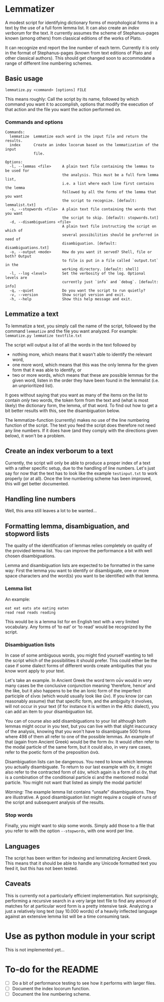 # Lemmatizer

A modest script for identifying dictionary forms of morphological
forms in a text by the use of a full form lemma list.  It can also
create an *index verborum* for the text. It currently assumes the
scheme of Stephanus-pages known (among others) from classical editions
of the works of Plato.

It can recognize end report the line number of each term. Currently it
is only in the format of Stephanus-pages (known from text editions of
Plato and other classical authors). This should get changed soon to
accommodate a range of different line numbering schemes.

## Basic usage
```lemmatize.py <command> [options] FILE```

This means roughly: Call the script by its name, followed by which
command you want it to accomplish, options that modify the execution
of that action and the file you want the action performed on.

### Commands and options

```
Commands:
  lemmatize  Lemmatize each word in the input file and return the results.
  index      Create an index locorum based on the lemmatization of the input
             file.

Options:
  -l, --lemmas <file>     A plain text file containing the lemmas to be used for
                          the analysis. This must be a full form lemma list,
                          i.e. a list where each line first contains the lemma
                          followed by all the forms of the lemma that you want
                          the script to recognize. [default: lemmalist.txt]
  -s, --stopwords <file>  A plain text file containing the words that you want
                          the script to skip. [default: stopwords.txt]
  -d, --disambiguations <file>
                          A plain text file instructing the script on which of
                          several possibilities should be preferred in need of
                          disambiguation. [default: disambiguations.txt]
  -o, --output <mode>     How do you want it served? Shell, file or both? Output
                          to file is put in a file called `output.txt` in the
                          working directory. [default: shell]
  -l, --log <level>       Set the verbosity of the log. Optional levels are
                          currently just `info` and `debug`. [default: info]
  -q, --quiet             Do you want the script to run quietly?
  -v, --version           Show script version and exit.
  -h, --help              Show this help message and exit.
```

## Lemmatize a text

To lemmatize a text, you simply call the name of the script, followed
by the command `lemmatize` and the file you want analyzed.
For example:
```lemmatize.py lemmatize textfile.txt```

The script will output a list of all the words in the text followed by
- nothing more, which means that it wasn't able to identify the
  relevant word,
- one more word, which means that this was the only lemma for the
  given form that it was able to identify, or
- two or more words, which means that these are possible lemmas for
  the given word, listen in the order they have been found in the
  lemmalist (i.e. an unprioritized list).

It goes without saying that you want as many of the items on the list
to contain *only* two words, the token form from the text and (what is
most likely) the dictionary form, the lemma, of that word. To find out
how to get a bit better results with this, see the disambiguation below.

The lemmatize-function (currently) makes no use of the line numbering
function of the script. The text you feed the script does therefore
not need any line numbers. If it does have (and they comply with the
directions given below), it won't be a problem.

## Create an index verborum to a text

Currently, the script will only be able to produce a proper index of a
text with a rather specific setup, due to the handling of line
numbers. Let's just say for now that the text has to look like the
example `testinput.txt` to work properly (or at all). Once the line
numbering scheme has been improved, this will get better documented.

## Handling line numbers

Well, this area still leaves a lot to be wanted... 

## Formatting lemma, disambiguation, and stopword lists

The quality of the identification of lemmas relies completely on
quality of the provided lemma list. You can improve the performance
a bit with well chosen disambiguations.

Lemma and disambiguation lists are expected to be formatted in the same
way: First the lemma you want to identify or disambiguate, one or more
space characters and the word(s) you want to be identified with that
lemma.


### Lemma list

An example:

```
eat eat eats ate eating eaten
read read reads reading
```
This would be is a lemma list for en English text with a very limited
vocabulary. Any forms of ‘to eat’ or ‘to read’ would be recognized by
the script.


### Disambiguation lists

In case of some ambiguous words, you might find yourself wanting to
tell the script which of the possibilities it should prefer. This
could either be the case if some dialect forms of different words
create ambiguities that you know wont apply to your text. 

Let's take an example. In Ancient Greek the word term οὖν would in
very many cases be the conclusive conjunction meaning ‘therefore,
hence’ and the like, but it also happens to be the an Ionic form of
the imperfect participle of εἶναι (which would usually look like
ὤν). If you know (or can reasonably assume) that that specific form,
and the ambiguity it involves, will not occur in your text (if for
instance it is written in the Attic dialect), you can add an item to
your disambiguation list.

You can of course also add disambiguations to your list although both
lemmas might occur in you text, but you can live with that slight
inaccuracy of the analysis, knowing that you won't have to
disambiguate 500 forms where 498 of them all refer to one of the
possible lemmas. An example of that (again from Ancient Greek) would
be the form ἄν. It would often refer to the modal particle of the same
form, but it could also, in very rare cases, refer to the poetic form
of the preposition ἀνά. 

Disambiguation lists can be dangerous. You need to know which lemmas
you actually disambiguate. To return to our last example with ἄν, it
might also refer to the contracted form of ἐάν, which again is a form
of εἰ ἄν, that is a combination of the conditional particle εἰ and the
mentioned modal particle. You might not want that listed as simply the
modal particle!

*Warning:* The example lemma list contains “unsafe”
disambiguations. They are illustrative. A good disambiguation list
might require a couple of runs of the script and subsequent analysis
of the results.

### Stop words

Finally, you might want to skip some words. Simply add those to a file
that you refer to with the option `--stopwords`, with one word per
line.

## Languages

The script has been written for indexing and lemmatizing Ancient
Greek. This means that it should be able to handle any Unicode
formatted text you feed it, but this has not been tested.


## Caveats

This is currently not a particularly efficient implementation. Not
surprisingly, performing a recursive search in a very large text file
to find any amount of matches for at particular word form is a pretty
intensive task. Analyzing a just a relatively long text (say 10.000
words) of a heavily inflected language against an extensive lemma list
will be a time consuming task.

# Use as python module in your script

This is not implemented yet...

# To-do for the README
 - [ ] Do a bit of performance testing to see how it performs with
   larger files.
 - [ ] Document the index locorum function.
 - [ ] Document the line numbering scheme.

